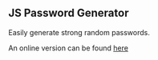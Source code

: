## JS Password Generator

Easily generate strong random passwords. 

An online version can be found [here](https://password.wroot.xyz) 
